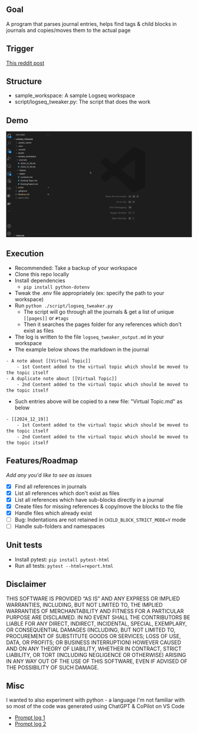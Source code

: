 ## Goal
A program that parses journal entries, helps find tags & child blocks in journals and copies/moves them to the actual page

## Trigger
[This reddit post](https://www.reddit.com/r/logseq/comments/1hhnwhs/logseq_and_what_happens_if_i_want_to_change_the/?utm_source=share&utm_medium=web3x&utm_name=web3xcss&utm_term=1&utm_content=share_button)

## Structure
- sample_workspace: A sample Logseq workspace
- script/logseq_tweaker.py: The script that does the work


## Demo
![](./assets/demo.gif)

## Execution
* Recommended: Take a backup of your workspace
* Clone this repo locally
* Install dependencies
  * `pip install python-dotenv`
* Tweak the .env file appropriately (ex: specify the path to your workspace)
* Run `python ./script/logseq_tweaker.py`
  * The script will go through all the journals & get a list of unique `[[pages]]` or `#tags`
  * Then it searches the pages folder for any references which don't exist as files
* The log is written to the file `logseq_tweaker_output.md` in your workspace
* The example below shows the markdown in the journal
```
- A note about [[Virtual Topic]]
	- 1st Content added to the virtual topic which should be moved to the topic itself
- A duplicate note about [[Virtual Topic]]
	- 2nd Content added to the virtual topic which should be moved to the topic itself
```
* Such entries above will be copied to a new file: "Virtual Topic.md" as below
```
- [[2024_12_19]]
	- 1st Content added to the virtual topic which should be moved to the topic itself
	- 2nd Content added to the virtual topic which should be moved to the topic itself
```

## Features/Roadmap
_Add any you'd like to see as issues_

- [x] Find all references in journals
- [x] List all references which don't exist as files 
- [x] List all references which have sub-blocks directly in a journal
- [x] Create files for missing references & copy/move the blocks to the file
- [x] Handle files which already exist
- [ ] Bug: Indentations are not retained in `CHILD_BLOCK_STRICT_MODE=Y` mode
- [ ] Handle sub-folders and namespaces

## Unit tests
* Install pytest: `pip install pytest-html`
* Run all tests: `pytest --html=report.html`

## Disclaimer
THIS SOFTWARE IS PROVIDED “AS IS” AND ANY EXPRESS OR IMPLIED WARRANTIES, INCLUDING, BUT NOT LIMITED TO, THE IMPLIED WARRANTIES OF MERCHANTABILITY AND FITNESS FOR A PARTICULAR PURPOSE ARE DISCLAIMED. IN NO EVENT SHALL THE CONTRIBUTORS BE LIABLE FOR ANY DIRECT, INDIRECT, INCIDENTAL, SPECIAL, EXEMPLARY, OR CONSEQUENTIAL DAMAGES (INCLUDING, BUT NOT LIMITED TO, PROCUREMENT OF SUBSTITUTE GOODS OR SERVICES; LOSS OF USE, DATA, OR PROFITS; OR BUSINESS INTERRUPTION) HOWEVER CAUSED AND ON ANY THEORY OF LIABILITY, WHETHER IN CONTRACT, STRICT LIABILITY, OR TORT (INCLUDING NEGLIGENCE OR OTHERWISE) ARISING IN ANY WAY OUT OF THE USE OF THIS SOFTWARE, EVEN IF ADVISED OF THE POSSIBILITY OF SUCH DAMAGE.

## Misc
I wanted to also experiment with python - a language I'm not familiar with so most of the code was generated using ChatGPT & CoPilot on VS Code
* [Prompt log 1](https://chatgpt.com/share/6764dcd0-7d58-800e-b2ac-9cdc7636553c)
* [Prompt log 2](https://chatgpt.com/share/6764dcf8-49a4-800e-9e01-514a8e3e6be8)